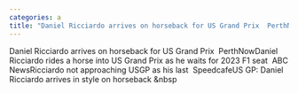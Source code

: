 ```yaml
---
categories: a
title: "Daniel Ricciardo arrives on horseback for US Grand Prix  PerthNow"
---
```

Daniel Ricciardo arrives on horseback for US Grand Prix&nbsp;&nbsp;PerthNowDaniel Ricciardo rides a horse into US Grand Prix as he waits for 2023 F1 seat&nbsp;&nbsp;ABC NewsRicciardo not approaching USGP as his last&nbsp;&nbsp;SpeedcafeUS GP: Daniel Ricciardo arrives in style on horseback&nbsp;&nbsp